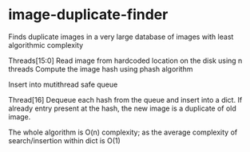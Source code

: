 # image-duplicate-finder
Finds duplicate images in a very large database of images with least algorithmic complexity

Threads[15:0]
Read image from hardcoded location on the disk using n threads
Compute the image hash using phash algorithm

Insert into mutithread safe queue

Thread[16]
Dequeue each hash from the queue and insert into a dict.
If already entry present at the hash, the new image is a duplicate of old image.


The whole algorithm is O(n) complexity; as the average complexity of search/insertion within dict is O(1)
